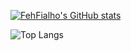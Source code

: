 [![FehFialho's GitHub stats](https://github-readme-stats.vercel.app/api?username=FehFialho)](https://github.com/FehFialho/github-readme-stats)

![Top Langs](https://github-readme-stats.vercel.app/api/top-langs/?username=FehFialho&layout=compact&langs_count=8&theme=default)
